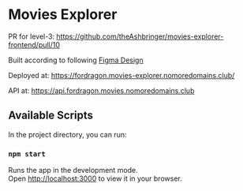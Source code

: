# Movies Explorer

PR for level-3: https://github.com/theAshbringer/movies-explorer-frontend/pull/10

Built according to following [Figma Design](https://www.figma.com/file/Cnb8sQxwXmsGnbmMZdwYzJ/%D0%A1%D0%B3%D0%B5%D0%BD%D0%B5%D1%80%D0%B8%D1%80%D0%BE%D0%B2%D0%B0%D0%BD%D0%BD%D1%8B%D0%B9-%D0%B4%D0%B8%D0%BF%D0%BB%D0%BE%D0%BC?t=PcQCyehHWDhGTVXu-1)

Deployed at: https://fordragon.movies-explorer.nomoredomains.club/

API at: https://api.fordragon.movies.nomoredomains.club

## Available Scripts

In the project directory, you can run:

### `npm start`

Runs the app in the development mode.\
Open [http://localhost:3000](http://localhost:3000) to view it in your browser.


